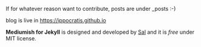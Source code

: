 If for whatever reason want to contribute,  posts are under _posts :-)

blog is live in https://ippocratis.github.io



**Mediumish for Jekyll** is designed and developed by [Sal](https://www.wowthemes.net) and it is *free* under MIT license. 

